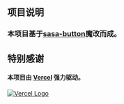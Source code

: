 

## 项目说明
### 本项目基于[sasa-button](https://github.com/vbup-osc/sasa-button)魔改而成。
## 特别感谢
#### 本项目由 [Vercel](https://www.vercel.com/?utm_source=vbuposc&utm_campaign=oss) 强力驱动。

[![Vercel Logo](https://cdn.jsdelivr.net/gh/paizi/vue-test/vercel.svg)](https://www.vercel.com/?utm_source=vbuposc&utm_campaign=oss)  

